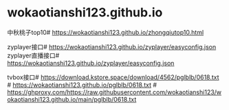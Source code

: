 # wokaotianshi123.github.io
中秋桃子top10# https://wokaotianshi123.github.io/zhongqiutop10.html

zyplayer接口# https://wokaotianshi123.github.io/zyplayer/easyconfig.json 
        zyplayer直播接口# https://wokaotianshi123.github.io/zyplayer/easyconfig.json

tvbox接口# https://download.kstore.space/download/4562/pglblb/0618.txt 
         #  https://wokaotianshi123.github.io/pglblb/0618.txt
         #  https://ghproxy.com/https://raw.githubusercontent.com/wokaotianshi123/wokaotianshi123.github.io/main/pglblb/0618.txt
